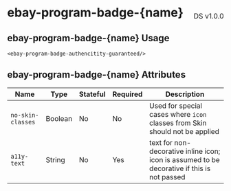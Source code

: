 <h1 style='display: flex; justify-content: space-between; align-items: center;'>
    <span>
        ebay-program-badge-{name}
    </span>
    <span style='font-weight: normal; font-size: medium; margin-bottom: -15px;'>
        DS v1.0.0
    </span>
</h1>

## ebay-program-badge-{name} Usage

```marko
<ebay-program-badge-authencitity-guaranteed/>
```

## ebay-program-badge-{name} Attributes

| Name              | Type    | Stateful | Required | Description                                                                                 |
| ----------------- | ------- | -------- | -------- | ------------------------------------------------------------------------------------------- |
| `no-skin-classes` | Boolean | No       | No       | Used for special cases where `icon` classes from Skin should not be applied                 |
| `a11y-text`       | String  | No       | Yes      | text for non-decorative inline icon; icon is assumed to be decorative if this is not passed |
